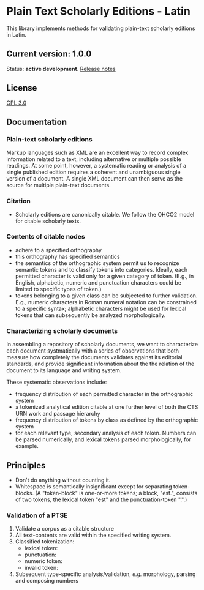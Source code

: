 # Plain Text Scholarly Editions - Latin

This library implements methods for validating plain-text scholarly editions in Latin.

## Current version: 1.0.0

Status:  **active development**. [Release notes](releases.md)

## License

[GPL 3.0](https://opensource.org/licenses/gpl-3.0.html)

## Documentation

### Plain-text scholarly editions

Markup languages such as XML are an excellent way to record complex information related to a text, including alternative or multiple possible readings.   At some point, however, a systematic reading or analysis of a single published edition requires a coherent and unambiguous single version of a document.  A single XML document can then serve as the source for multiple plain-text documents.

### Citation

-   Scholarly editions are canonically citable.  We follow the OHCO2 model for citable scholarly texts.

### Contents of citable nodes

-  adhere to a specified orthography
-  this orthography has  specified semantics
-  the semantics of the orthographic system permit us to recognize semantic tokens and to classify tokens into categories.  Ideally, each permitted character is valid only for a given category of token.  (E.g., in English, alphabetic, numeric and punctuation characters could be limited to specific types of token.)
-  tokens belonging to a given class can be subjected to further validation.  E.g., numeric characters in Roman numeral notation can be constrained to a specific syntax;  alphabetic characters might be used for lexical tokens that can subsequently be analyzed morphologically.

### Characterizing scholarly documents

In assembling a repository of scholarly documents, we want to characterize each document systmatically with a series of observations that both measure how completely  the documents validates against its editorial standards, and provide significant information about the the relation of the document to its language and writing system.

These systematic observations include:

-   frequency distribution of each permitted character in the orthographic system
-   a tokenized analytical edition citable at one further level of both the CTS URN work and passage hierarchy
-   frequency distribution of tokens by class as defined by the orthographic system
-   for each relevant type, secondary analysis of each token.  Numbers can be parsed numerically, and lexical tokens parsed morphologically, for example.


## Principles

- Don't do anything without counting it.
- Whitespace is semantically insignificant except for separating token-blocks. (A "token-block" is one-or-more tokens; a block, "est.", consists of two tokens, the lexical token "est" and the punctuation-token ".".)

### Validation of a PTSE

1. Validate a corpus as a citable structure
2. All text-contents are valid within the specified writing system.
3. Classified tokenization:
	- lexical token:
	- punctuation:
	- numeric token:
	- invalid token:
4. Subsequent type-specific analysis/validation, *e.g.* morphology, parsing and composing numbers

